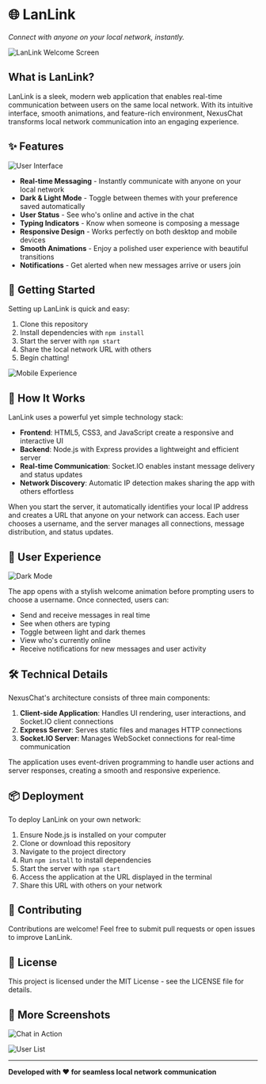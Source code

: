 # 🌐 LanLink

*Connect with anyone on your local network, instantly.*

![LanLink Welcome Screen](images/welcome-screen.png)

## What is LanLink?

LanLink is a sleek, modern web application that enables real-time communication between users on the same local network. With its intuitive interface, smooth animations, and feature-rich environment, NexusChat transforms local network communication into an engaging experience.

## ✨ Features

![User Interface](images/main-interface.png)

- **Real-time Messaging** - Instantly communicate with anyone on your local network
- **Dark & Light Mode** - Toggle between themes with your preference saved automatically
- **User Status** - See who's online and active in the chat
- **Typing Indicators** - Know when someone is composing a message
- **Responsive Design** - Works perfectly on both desktop and mobile devices
- **Smooth Animations** - Enjoy a polished user experience with beautiful transitions
- **Notifications** - Get alerted when new messages arrive or users join

## 🚀 Getting Started

Setting up LanLink is quick and easy:

1. Clone this repository
2. Install dependencies with `npm install`
3. Start the server with `npm start`
4. Share the local network URL with others
5. Begin chatting!

![Mobile Experience](images/mobile-view.png)

## 🔧 How It Works

LanLink uses a powerful yet simple technology stack:

- **Frontend**: HTML5, CSS3, and JavaScript create a responsive and interactive UI
- **Backend**: Node.js with Express provides a lightweight and efficient server
- **Real-time Communication**: Socket.IO enables instant message delivery and status updates
- **Network Discovery**: Automatic IP detection makes sharing the app with others effortless

When you start the server, it automatically identifies your local IP address and creates a URL that anyone on your network can access. Each user chooses a username, and the server manages all connections, message distribution, and status updates.

## 📱 User Experience

![Dark Mode](images/dark-mode.png)

The app opens with a stylish welcome animation before prompting users to choose a username. Once connected, users can:

- Send and receive messages in real time
- See when others are typing
- Toggle between light and dark themes
- View who's currently online
- Receive notifications for new messages and user activity

## 🛠️ Technical Details

NexusChat's architecture consists of three main components:

1. **Client-side Application**: Handles UI rendering, user interactions, and Socket.IO client connections
2. **Express Server**: Serves static files and manages HTTP connections
3. **Socket.IO Server**: Manages WebSocket connections for real-time communication

The application uses event-driven programming to handle user actions and server responses, creating a smooth and responsive experience.

## 📦 Deployment

To deploy LanLink on your own network:

1. Ensure Node.js is installed on your computer
2. Clone or download this repository
3. Navigate to the project directory
4. Run `npm install` to install dependencies
5. Start the server with `npm start`
6. Access the application at the URL displayed in the terminal
7. Share this URL with others on your network

## 🤝 Contributing

Contributions are welcome! Feel free to submit pull requests or open issues to improve LanLink.

## 📝 License

This project is licensed under the MIT License - see the LICENSE file for details.

## 📸 More Screenshots

![Chat in Action](images/chat-in-action.png)

![User List](images/user-list.png)

---

**Developed with ❤️ for seamless local network communication**